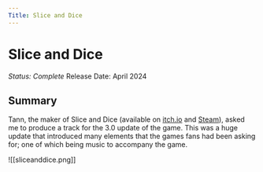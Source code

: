 ```yaml
---
Title: Slice and Dice
---
```

# Slice and Dice
*Status: Complete*
Release Date: April 2024
## Summary
Tann, the maker of Slice and Dice (available on [itch.io](https://tann.itch.io/slice-dice) and [Steam](https://store.steampowered.com/app/1775490/Slice__Dice/)), asked me to produce a track for the 3.0 update of the game. This was a huge update that introduced many elements that the games fans had been asking for; one of which being music to accompany the game.

![[sliceanddice.png]]